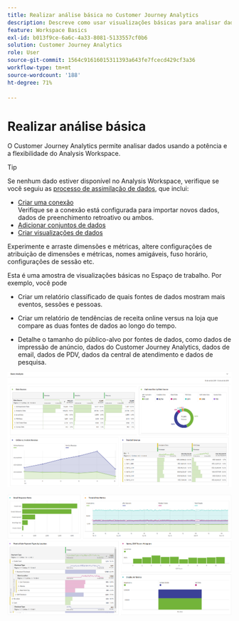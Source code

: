 ```yaml
---
title: Realizar análise básica no Customer Journey Analytics
description: Descreve como usar visualizações básicas para analisar dados no Customer Journey Analytics
feature: Workspace Basics
exl-id: b013f9ce-6a6c-4a33-8081-5133557cf0b6
solution: Customer Journey Analytics
role: User
source-git-commit: 1564c91616015311393a643fe7fcecd429cf3a36
workflow-type: tm+mt
source-wordcount: '188'
ht-degree: 71%

---
```


# Realizar análise básica

O Customer Journey Analytics permite analisar dados usando a potência e a flexibilidade do Analysis Workspace.

>[!TIP]
>
>Se nenhum dado estiver disponível no Analysis Workspace, verifique se você seguiu as [processo de assimilação de dados](/help/data-ingestion/data-ingestion.md), que inclui:<ul><li>[Criar uma conexão](/help/connections/create-connection.md#create-and-configure-the-connection) </br>Verifique se a conexão está configurada para importar novos dados, dados de preenchimento retroativo ou ambos.</li><li>[Adicionar conjuntos de dados](/help/connections/create-connection.md#add-and-configure-datasets)</li><li>[Criar visualizações de dados](/help/data-views/create-dataview.md)</li></ul>

Experimente e arraste dimensões e métricas, altere configurações de atribuição de dimensões e métricas, nomes amigáveis, fuso horário, configurações de sessão etc.

Esta é uma amostra de visualizações básicas no Espaço de trabalho. Por exemplo, você pode

* Criar um relatório classificado de quais fontes de dados mostram mais eventos, sessões e pessoas.

* Criar um relatório de tendências de receita online versus na loja que compare as duas fontes de dados ao longo do tempo.

* Detalhe o tamanho do público-alvo por fontes de dados, como dados de impressão de anúncio, dados do Customer Journey Analytics, dados de email, dados de PDV, dados da central de atendimento e dados de pesquisa.

![Exemplos de visualizações de gráficos de análise básica. ](assets/cja-basic-analysis.png)

![Mais exemplos de visualizações de gráficos de análise básica](assets/cja-basic-analysis2.png)
